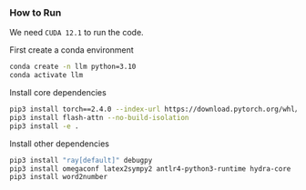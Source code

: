 ### How to Run

We need `CUDA 12.1` to run the code.

First create a conda environment

```bash
conda create -n llm python=3.10
conda activate llm
```

Install core dependencies

```bash
pip3 install torch==2.4.0 --index-url https://download.pytorch.org/whl/cu121
pip3 install flash-attn --no-build-isolation
pip3 install -e .
```

Install other dependencies

```bash
pip3 install "ray[default]" debugpy
pip3 install omegaconf latex2sympy2 antlr4-python3-runtime hydra-core
pip3 install word2number
```



